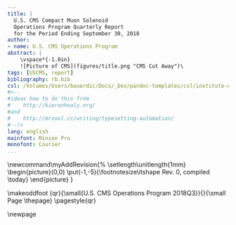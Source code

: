 ```yaml
---
title: |
  U.S. CMS Compact Muon Solenoid
  Operations Program Quarterly Report
  for the Period Ending September 30, 2018
author:
- name: U.S. CMS Operations Program
abstract: |
    \vspace*{-1.0in}
    ![Picture of CMS](figures/title.png "CMS Cut Away")\ 
tags: [USCMS, report]
bibliography: rb.bib
csl: /Volumes/Users/bauerdic/Docs/_Dev/pandoc-templates/csl/institute-of-physics-numeric.csl
#<--
#ideas how to do this from
#    http://kieranhealy.org/
#and
#    http://mrzool.cc/writing/typesetting-automation/
#--!>
lang: english
mainfont: Minion Pro
monofont: Courier
...
```

\newcommand\myAddRevision{%
  \setlength\unitlength{1mm}
  \begin{picture}(0,0)
    \put(-1,-5){\footnotesize\itshape Rev. 0, compiled \today}
  \end{picture}
}
<!--
\makeoddfoot  {qr}{\myAddRevision\hspace*{-0.07in} \small{U.S. CMS Operations Program 2018Q3}}{}{\small Page \thepage}
-->

\makeoddfoot  {qr}{\small{U.S. CMS Operations Program 2018Q3}}{}{\small Page \thepage}
\pagestyle{qr}

\newpage
